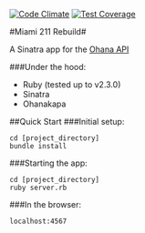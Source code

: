 [![Code Climate](https://codeclimate.com/github/davidjamesknight/miami211/badges/gpa.svg)](https://codeclimate.com/github/davidjamesknight/miami211) [![Test Coverage](https://codeclimate.com/github/davidjamesknight/miami211/badges/coverage.svg)](https://codeclimate.com/github/davidjamesknight/miami211/coverage)

#Miami 211 Rebuild#

A Sinatra app for the [Ohana API][]

[Ohana API]:https://github.com/codeforamerica/ohana-api

###Under the hood:
* Ruby (tested up to v2.3.0)
* Sinatra
* Ohanakapa

##Quick Start
###Initial setup:

    cd [project_directory]
    bundle install 
    
###Starting the app:

    cd [project_directory]
    ruby server.rb
    
###In the browser:

    localhost:4567
